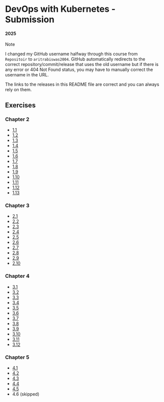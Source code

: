 # DevOps with Kubernetes - Submission

#### 2025

> [!NOTE]
> I changed my GitHub username halfway through this course from `Repositoir` to `aritrabiswas2004`. GitHub automatically redirects to the correct repository/commit/release
> that uses the old username but
> if there is any error or 404 Not Found status, you may have to manually correct the username in the URL.
>
> The links to the releases in this README file are correct and you can always rely on them.

## Exercises

### Chapter 2

- [1.1](https://github.com/aritrabiswas2004/devops-with-kubernetes/tree/1.1/log-output)
- [1.2](https://github.com/aritrabiswas2004/devops-with-kubernetes/tree/1.2/the-project)
- [1.3](https://github.com/aritrabiswas2004/devops-with-kubernetes/tree/1.3/log-output)
- [1.4](https://github.com/aritrabiswas2004/devops-with-kubernetes/tree/1.4/the-project)
- [1.5](https://github.com/aritrabiswas2004/devops-with-kubernetes/tree/1.5/the-project)
- [1.6](https://github.com/aritrabiswas2004/devops-with-kubernetes/tree/1.6/the-project)
- [1.7](https://github.com/aritrabiswas2004/devops-with-kubernetes/tree/1.7/log-output)
- [1.8](https://github.com/aritrabiswas2004/devops-with-kubernetes/tree/1.8/the-project)
- [1.9](https://github.com/aritrabiswas2004/devops-with-kubernetes/tree/1.9/ping-pong)
- [1.10](https://github.com/aritrabiswas2004/devops-with-kubernetes/tree/1.10/log-output)
- [1.11](https://github.com/aritrabiswas2004/devops-with-kubernetes/tree/1.11/ping-pong)
- [1.12](https://github.com/aritrabiswas2004/devops-with-kubernetes/tree/1.12/the-project)
- [1.13](https://github.com/aritrabiswas2004/devops-with-kubernetes/tree/1.13/the-project)

### Chapter 3

- [2.1](https://github.com/aritrabiswas2004/devops-with-kubernetes/tree/2.1/ping-pong)
- [2.2](https://github.com/aritrabiswas2004/devops-with-kubernetes/tree/2.2/the-project)
- [2.3](https://github.com/aritrabiswas2004/devops-with-kubernetes/tree/2.3/log-output)
- [2.4](https://github.com/aritrabiswas2004/devops-with-kubernetes/tree/2.4/the-project)
- [2.5](https://github.com/aritrabiswas2004/devops-with-kubernetes/tree/2.5/log-output)
- [2.6](https://github.com/aritrabiswas2004/devops-with-kubernetes/tree/2.6/the-project)
- [2.7](https://github.com/aritrabiswas2004/devops-with-kubernetes/tree/2.7/ping-pong)
- [2.8](https://github.com/aritrabiswas2004/devops-with-kubernetes/tree/2.8/the-project)
- [2.9](https://github.com/aritrabiswas2004/devops-with-kubernetes/tree/2.9/the-project)
- [2.10](https://github.com/aritrabiswas2004/devops-with-kubernetes/tree/2.10/the-project)

### Chapter 4

- [3.1](https://github.com/aritrabiswas2004/devops-with-kubernetes/tree/3.1/ping-pong)
- [3.2](https://github.com/aritrabiswas2004/devops-with-kubernetes/tree/3.2/log-output)
- [3.3](https://github.com/aritrabiswas2004/devops-with-kubernetes/tree/3.3/log-output)
- [3.4](https://github.com/aritrabiswas2004/devops-with-kubernetes/tree/3.4/ping-pong)
- [3.5](https://github.com/aritrabiswas2004/devops-with-kubernetes/tree/3.5/the-project)
- [3.6](https://github.com/aritrabiswas2004/mooc-the-project/tree/3.6)
- [3.7](https://github.com/aritrabiswas2004/mooc-the-project/tree/3.7)
- [3.8](https://github.com/aritrabiswas2004/mooc-the-project/tree/3.8)
- [3.9](https://github.com/aritrabiswas2004/mooc-the-project/tree/3.9)
- [3.10](https://github.com/aritrabiswas2004/mooc-the-project/tree/3.10)
- [3.11](https://github.com/aritrabiswas2004/mooc-the-project/tree/3.11)
- [3.12](https://github.com/aritrabiswas2004/mooc-the-project/tree/3.12)

### Chapter 5

- [4.1](https://github.com/aritrabiswas2004/devops-with-kubernetes/tree/4.1/log-output)
- [4.2](https://github.com/aritrabiswas2004/mooc-the-project/tree/4.2)
- [4.3](https://github.com/aritrabiswas2004/devops-with-kubernetes/blob/4.3/the-project/PROMETHEUS_QUERY.md)
- [4.4](https://github.com/aritrabiswas2004/devops-with-kubernetes/tree/4.4/ping-pong)
- [4.5](https://github.com/aritrabiswas2004/mooc-the-project/tree/4.5)
- 4.6 (skipped)
